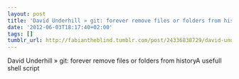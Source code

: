 ```yaml
---
layout: post
title: 'David Underhill » git: forever remove files or folders from history'
date: '2012-06-03T18:17:40+02:00'
tags: []
tumblr_url: http://fabiantheblind.tumblr.com/post/24336838729/david-underhill-git-forever-remove-files-or-folders
---
```

David Underhill » git: forever remove files or folders from historyA usefull shell script
